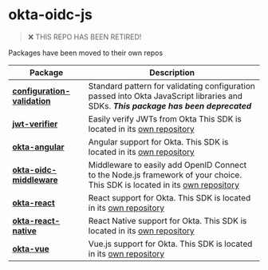 # okta-oidc-js

> :x: THIS REPO HAS BEEN RETIRED! 

Packages have been moved to their own repos

| Package                                                            | Description                                                                                   |
|--------------------------------------------------------------------|-----------------------------------------------------------------------------------------------|
| [**configuration-validation**](/packages/configuration-validation) | Standard pattern for validating configuration passed into Okta JavaScript libraries and SDKs. _**This package has been deprecated**_|
| [**jwt-verifier**](https://github.com/okta/okta-jwt-verifier-js)                         | Easily verify JWTs from Okta This SDK is located in its [own repository](https://github.com/okta/okta-jwt-verifier-js) |
| [**okta-angular**](https://github.com/okta/okta-angular)                         | Angular support for Okta. This SDK is located in its [own repository](https://github.com/okta/okta-angular)                                                                      |
| [**okta-oidc-middleware**](https://github.com/okta/okta-oidc-middleware)                   | Middleware to easily add OpenID Connect to the Node.js framework of your choice. This SDK is located in its [own repository](https://github.com/okta/okta-oidc-middleware)               |
| [**okta-react**](https://github.com/okta/okta-react)                             | React support for Okta. This SDK is located in its [own repository](https://github.com/okta/okta-react)                                                                        |
| [**okta-react-native**](https://github.com/okta/okta-react-native)               | React Native support for Okta. This SDK is located in its [own repository](https://github.com/okta/okta-react-native)                                                                 |
| [**okta-vue**](https://github.com/okta/okta-vue)                                 | Vue.js support for Okta. This SDK is located in its [own repository](https://github.com/okta/okta-vue)                                                                     |
